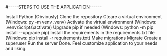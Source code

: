 #-----STEPS TO USE THE APPLICATION------

Install Python (Obviously)
Clone the repository
Cteare a virtual environment (Windows: py -m venv .venv)
Activate the virtual environment (Windows: .venv\Scripts\activate) Upgrade pip if needed (Windows: python -m pip install --upgrade pip)
Install the requirements in the requirements.txt file (Windows: pip install -r requirements.txt)
Make migrations
Migrate
Create a superuser
Run the server
Done. Feel customize application to your needs and liking.
